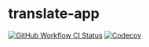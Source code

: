 # translate-app

[![GitHub Workflow CI Status](https://img.shields.io/github/actions/workflow/status/marcusrbrown/translate-app/ci.yaml?branch=main&style=for-the-badge&logo=github%20actions&logoColor=white)](https://github.com/marcusrbrown/translate-app/actions?query=workflow%3ACI "Search GitHub Actions for CI workflow runs") [![Codecov](https://img.shields.io/codecov/c/github/marcusrbrown/translate-app?style=for-the-badge&logo=codecov&token=4YLOJFAU8I)](https://codecov.io/github/marcusrbrown/translate-app "View code coverage reports on Codecov")
